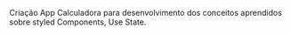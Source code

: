 Criação App Calculadora para desenvolvimento dos conceitos aprendidos sobre styled Components, Use State.

